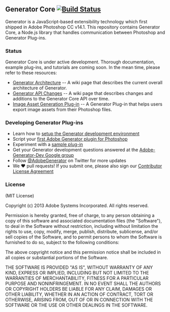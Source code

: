 ## Generator Core [![Build Status](https://travis-ci.org/adobe-photoshop/generator-core.png?branch=master)](https://travis-ci.org/adobe-photoshop/generator-core)

Generator is a JavaScript-based extensibility technology which first shipped in Adobe Photoshop CC v14.1. This repository contains Generator Core, a Node.js library that handles communication between Photoshop and Generator Plug-ins.

### Status

Generator Core is under active development. Thorough documentation, example plug-ins, and tutorials are coming soon. In the mean time, please refer to these resources:

* [Generator Architecture](https://github.com/adobe-photoshop/generator-core/wiki/Generator-Architecture) -- A wiki page that describes the current overall architecture of Generator.
* [Generator API Changes](https://github.com/adobe-photoshop/generator-core/wiki/API-Changes) -- A wiki page that describes changes and additions to the Generator Core API over time. 
* [Image Asset Generation Plug-in](https://github.com/adobe-photoshop/generator-assets) -- A Generator Plug-in that helps users export image assets from their Photoshop files.

### Developing Generator Plug-ins

* Learn how to [setup the Generator development environment](https://github.com/adobe-photoshop/generator-core/wiki/Generator-Development-Environment-Setup)
* Script your [first Adobe Generator plugin for Photoshop](http://tomkrcha.com/?p=3896)
* Experiment with a [sample plug-in](https://github.com/adobe-photoshop/generator-getting-started/)
* Get your Generator development questions answered at the [Adobe-Generator-Dev Google group](https://groups.google.com/forum/#!forum/adobe-generator-dev)
* Follow [@AdobeGenerator](https://twitter.com/AdobeGenerator) on Twitter for more updates
* We :heart: pull requests! If you submit one, please also sign our [Contributor License Agreement](https://secure.echosign.com/public/hostedForm?formid=8IWLQL2I3V7F6R)

### License

(MIT License)

Copyright (c) 2013 Adobe Systems Incorporated. All rights reserved.

Permission is hereby granted, free of charge, to any person obtaining a
copy of this software and associated documentation files (the "Software"),
to deal in the Software without restriction, including without limitation
the rights to use, copy, modify, merge, publish, distribute, sublicense,
and/or sell copies of the Software, and to permit persons to whom the
Software is furnished to do so, subject to the following conditions:

The above copyright notice and this permission notice shall be included in
all copies or substantial portions of the Software.

THE SOFTWARE IS PROVIDED "AS IS", WITHOUT WARRANTY OF ANY KIND, EXPRESS OR
IMPLIED, INCLUDING BUT NOT LIMITED TO THE WARRANTIES OF MERCHANTABILITY,
FITNESS FOR A PARTICULAR PURPOSE AND NONINFRINGEMENT. IN NO EVENT SHALL THE
AUTHORS OR COPYRIGHT HOLDERS BE LIABLE FOR ANY CLAIM, DAMAGES OR OTHER
LIABILITY, WHETHER IN AN ACTION OF CONTRACT, TORT OR OTHERWISE, ARISING
FROM, OUT OF OR IN CONNECTION WITH THE SOFTWARE OR THE USE OR OTHER
DEALINGS IN THE SOFTWARE.
